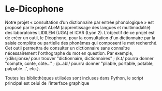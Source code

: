 # Le-Dicophone
Notre projet « consultation d’un dictionnaire par entrée phonologique » est proposé par le projet ALeM (apprentissage des langues et multimodalité) des laboratoires LIDILEM (UGA) et ICAR (Lyon 2). L’objectif de ce projet est de créer un outil, le Dicophone, pour la consultation d'un dictionnaire par la saisie complète ou partielle des phonèmes qui composent le mot recherché. Cet outil permettra de consulter un dictionnaire sans connaître nécessairement l'orthographe du mot en question. Par exemple, {/diksjionɛʁ/ pour trouver "dictionnaire, dictionnaires" ; /k.t/ pourra donner "compte, conte, côte..." ; /p..abl/ pourra donner "pliable, portable, potable, palpable...", etc.}.

Toutes les bibliothèques utilisées sont incluses dans Python, le script principal est celui de l'interface graphique
